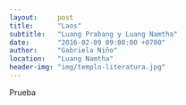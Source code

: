 ```yaml
---
layout:     post
title:      "Laos"
subtitle:   "Luang Prabang y Luang Namtha"
date:       "2016-02-09 09:00:00 +0700"
author:     "Gabriela Niño"
location:   "Luang Namtha"
header-img: "img/templo-literatura.jpg"
---
```

Prueba
